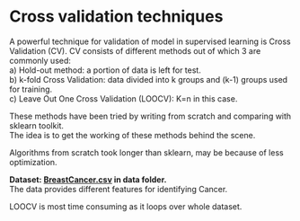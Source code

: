 # Cross validation techniques
A powerful technique for validation of model in supervised learning is Cross Validation (CV). 
CV consists of different methods out of which 3 are commonly used:   
a) Hold-out method: a portion of data is left for test.   
b) k-fold Cross Validation: data divided into k groups and (k-1) groups used for training.    
c) Leave Out One Cross Validation (LOOCV): K=n in this case.   

These methods have been tried by writing from scratch and comparing with sklearn toolkit.  
The idea is to get the working of these methods behind the scene.  

Algorithms from scratch took longer than sklearn, may be because of less optimization.

**Dataset: [BreastCancer.csv](https://github.com/ishmukul/MachineLearning/blob/master/data/BreastCancer.csv) in data folder.**  
    The data provides different features for identifying Cancer.

LOOCV is most time consuming as it loops over whole dataset.

